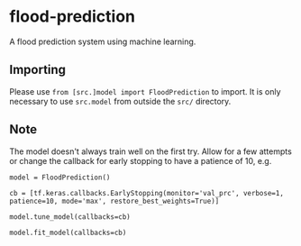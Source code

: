 # flood-prediction
A flood prediction system using machine learning.

## Importing
Please use `from [src.]model import FloodPrediction` to import. It is only necessary to use `src.model` from  outside the `src/` directory.

## Note
The model doesn't always train well on the first try. Allow for a few attempts or change the callback for early stopping to have a patience of 10, e.g.

```
model = FloodPrediction()

cb = [tf.keras.callbacks.EarlyStopping(monitor='val_prc', verbose=1, patience=10, mode='max', restore_best_weights=True)]

model.tune_model(callbacks=cb)

model.fit_model(callbacks=cb)
```
